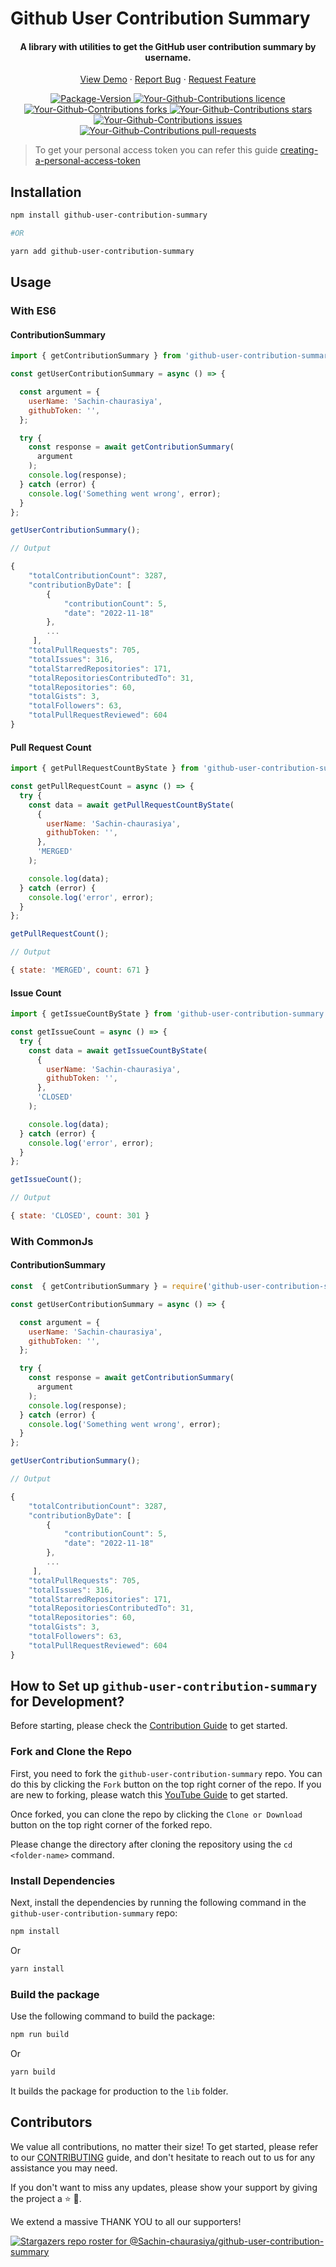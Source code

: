 # Github User Contribution Summary

<div align="center">
<h4 align="center">A library with utilities to get the GitHub user contribution summary by username.
</h4>
<p align="center">
    <a href="https://ygc.sachinchaurasiya.dev" target="blank">View Demo</a>
    ·
    <a href="https://github.com/Sachin-chaurasiya/github-user-contribution-summary/issues/new/choose">Report Bug</a>
    ·
    <a href="https://github.com/Sachin-chaurasiya/github-user-contribution-summary/issues/new/choose">Request Feature</a>
</p>
<p align="center">
<a href="https://www.npmjs.com/package/github-user-contribution-summary" target="blank">
<img alt="Package-Version" src="https://img.shields.io/github/package-json/v/Sachin-chaurasiya/github-user-contribution-summary?style=flat-square">
</a>
  <a href="https://github.com/Sachin-chaurasiya/github-user-contribution-summary/blob/main/LICENSE" target="blank">
<img src="https://img.shields.io/github/license/Sachin-chaurasiya/github-user-contribution-summary?style=flat-square" alt="Your-Github-Contributions licence" />
</a>
<a href="https://github.com/Sachin-chaurasiya/github-user-contribution-summary/fork" target="blank">
<img src="https://img.shields.io/github/forks/Sachin-chaurasiya/github-user-contribution-summary?style=flat-square" alt="Your-Github-Contributions forks"/>
</a>
<a href="https://github.com/Sachin-chaurasiya/github-user-contribution-summary/stargazers" target="blank">
<img src="https://img.shields.io/github/stars/Sachin-chaurasiya/github-user-contribution-summary?style=flat-square" alt="Your-Github-Contributions stars"/>
</a>
<a href="https://github.com/Sachin-chaurasiya/github-user-contribution-summary/issues" target="blank">
<img src="https://img.shields.io/github/issues/Sachin-chaurasiya/github-user-contribution-summary?style=flat-square" alt="Your-Github-Contributions issues"/>
</a>
<a href="https://github.com/Sachin-chaurasiya/github-user-contribution-summary/pulls" target="blank">
<img src="https://img.shields.io/github/issues-pr/Sachin-chaurasiya/github-user-contribution-summary?style=flat-square" alt="Your-Github-Contributions pull-requests"/>
</a>
</p>
</div>

> To get your personal access token you can refer this guide [creating-a-personal-access-token](https://docs.github.com/en/authentication/keeping-your-account-and-data-secure/creating-a-personal-access-token)

## Installation

```bash
npm install github-user-contribution-summary

#OR

yarn add github-user-contribution-summary
```

## Usage

### With ES6

#### ContributionSummary

```js
import { getContributionSummary } from 'github-user-contribution-summary';

const getUserContributionSummary = async () => {

  const argument = {
    userName: 'Sachin-chaurasiya',
    githubToken: '',
  };

  try {
    const response = await getContributionSummary(
      argument
    );
    console.log(response);
  } catch (error) {
    console.log('Something went wrong', error);
  }
};

getUserContributionSummary();

// Output

{
    "totalContributionCount": 3287,
    "contributionByDate": [
        {
            "contributionCount": 5,
            "date": "2022-11-18"
        },
        ...
     ],
    "totalPullRequests": 705,
    "totalIssues": 316,
    "totalStarredRepositories": 171,
    "totalRepositoriesContributedTo": 31,
    "totalRepositories": 60,
    "totalGists": 3,
    "totalFollowers": 63,
    "totalPullRequestReviewed": 604
}
```

#### Pull Request Count

```js
import { getPullRequestCountByState } from 'github-user-contribution-summary'

const getPullRequestCount = async () => {
  try {
    const data = await getPullRequestCountByState(
      {
        userName: 'Sachin-chaurasiya',
        githubToken: '',
      },
      'MERGED'
    );

    console.log(data);
  } catch (error) {
    console.log('error', error);
  }
};

getPullRequestCount();

// Output

{ state: 'MERGED', count: 671 }

```

#### Issue Count

```js
import { getIssueCountByState } from 'github-user-contribution-summary'

const getIssueCount = async () => {
  try {
    const data = await getIssueCountByState(
      {
        userName: 'Sachin-chaurasiya',
        githubToken: '',
      },
      'CLOSED'
    );

    console.log(data);
  } catch (error) {
    console.log('error', error);
  }
};

getIssueCount();

// Output

{ state: 'CLOSED', count: 301 }

```

### With CommonJs

#### ContributionSummary

```js
const  { getContributionSummary } = require('github-user-contribution-summary');

const getUserContributionSummary = async () => {

  const argument = {
    userName: 'Sachin-chaurasiya',
    githubToken: '',
  };

  try {
    const response = await getContributionSummary(
      argument
    );
    console.log(response);
  } catch (error) {
    console.log('Something went wrong', error);
  }
};

getUserContributionSummary();

// Output

{
    "totalContributionCount": 3287,
    "contributionByDate": [
        {
            "contributionCount": 5,
            "date": "2022-11-18"
        },
        ...
     ],
    "totalPullRequests": 705,
    "totalIssues": 316,
    "totalStarredRepositories": 171,
    "totalRepositoriesContributedTo": 31,
    "totalRepositories": 60,
    "totalGists": 3,
    "totalFollowers": 63,
    "totalPullRequestReviewed": 604
}
```

## How to Set up `github-user-contribution-summary` for Development?

Before starting, please check the [Contribution Guide](./CONTRIBUTING.md) to get started.

### Fork and Clone the Repo

First, you need to fork the `github-user-contribution-summary` repo. You can do this by clicking the `Fork` button on the top right corner of the repo. If you are new to forking, please watch this [YouTube Guide](https://www.youtube.com/watch?v=h8suY-Osn8Q) to get started.

Once forked, you can clone the repo by clicking the `Clone or Download` button on the top right corner of the forked repo.

Please change the directory after cloning the repository using the `cd <folder-name>` command.

### Install Dependencies

Next, install the dependencies by running the following command in the `github-user-contribution-summary` repo:

```bash
npm install
```

Or

```bash
yarn install
```


### Build the package

Use the following command to build the package:

```bash
npm run build
```

Or

```bash
yarn build
```

It builds the package for production to the `lib` folder.

## Contributors

We value all contributions, no matter their size! To get started, please refer to our [CONTRIBUTING](./CONTRIBUTING.md) guide, and don't hesitate to reach out to us for any assistance you may need.

If you don't want to miss any updates, please show your support by giving the project a ⭐ 🚀.

We extend a massive THANK YOU to all our supporters!

[![Stargazers repo roster for @Sachin-chaurasiya/github-user-contribution-summary](http://reporoster.com/stars/Sachin-chaurasiya/github-user-contribution-summary)](https://github.com/Sachin-chaurasiya/github-user-contribution-summary/stargazers)
